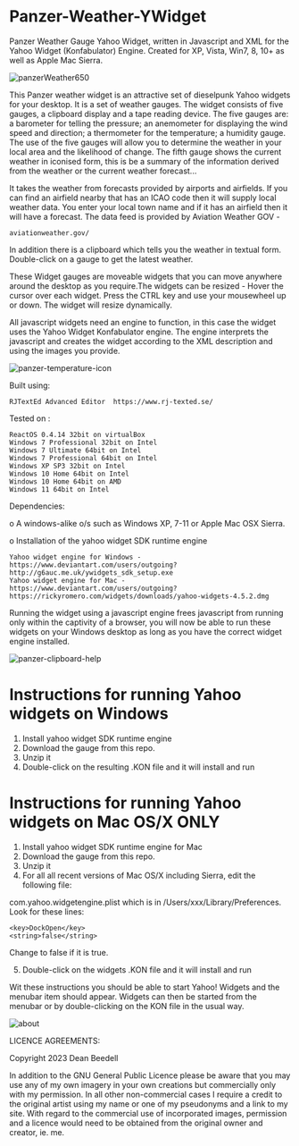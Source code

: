 # Panzer-Weather-YWidget
 
Panzer Weather Gauge Yahoo Widget, written in Javascript and XML for the Yahoo 
Widget (Konfabulator) Engine. Created for XP, Vista, Win7, 8, 10+ as well as  Apple Mac Sierra.

![panzerWeather650](https://github.com/yereverluvinunclebert/Panzer-Weather-Widget/assets/2788342/84cd3ab3-bdd3-4ea2-9889-f40f1e276894)

This Panzer weather widget is an attractive set of dieselpunk Yahoo widgets for 
your desktop. It is a set of weather gauges. The widget consists of five gauges, 
a clipboard display and a tape reading device. The five gauges are: a barometer for telling 
the pressure; an anemometer for displaying the wind speed and direction; a 
thermometer for the temperature; a humidity gauge. The use of the five gauges 
will allow you to determine the weather in your local area and the likelihood of 
change. The fifth gauge shows the current weather in iconised form, this is be a 
summary of the information derived from the weather or the current weather 
forecast...

It takes the weather from forecasts provided by airports and airfields. If you 
can find an airfield nearby that has an ICAO code then it will supply local 
weather data. You enter your local town name and if it has an airfield then it 
will have a forecast. The data feed is provided by Aviation Weather GOV - 

	aviationweather.gov/  

In addition there is a clipboard which tells you the weather in textual form.
Double-click on a gauge to get the latest weather. 
 
These Widget gauges are moveable widgets that you can move anywhere around the 
desktop as you require.The widgets can be resized - Hover the cursor over each 
widget. Press the CTRL key and use your mousewheel up or down. The widget will 
resize dynamically.

All javascript widgets need an engine to function, in this case the widget uses 
the Yahoo Widget Konfabulator engine. The engine interprets the javascript and 
creates the widget according to the XML description and using the images you 
provide. 

![panzer-temperature-icon](https://github.com/yereverluvinunclebert/Panzer-Weather-Widget/assets/2788342/9fb6faad-bf1a-42e9-bc64-3853e9ab42df)

Built using: 

	RJTextEd Advanced Editor  https://www.rj-texted.se/

Tested on :

	ReactOS 0.4.14 32bit on virtualBox    
	Windows 7 Professional 32bit on Intel    
	Windows 7 Ultimate 64bit on Intel    
	Windows 7 Professional 64bit on Intel    
	Windows XP SP3 32bit on Intel    
	Windows 10 Home 64bit on Intel    
	Windows 10 Home 64bit on AMD    
	Windows 11 64bit on Intel  
	
Dependencies:

o A windows-alike o/s such as Windows XP, 7-11 or Apple Mac OSX Sierra.    	

o Installation of the yahoo widget SDK runtime engine  

	Yahoo widget engine for Windows - https://www.deviantart.com/users/outgoing?http://g6auc.me.uk/ywidgets_sdk_setup.exe  
	Yahoo widget engine for Mac - https://www.deviantart.com/users/outgoing?https://rickyromero.com/widgets/downloads/yahoo-widgets-4.5.2.dmg

Running the widget using a javascript engine frees javascript from running only 
within the captivity of a browser, you will now be able to run these widgets on 
your Windows desktop as long as you have the correct widget engine installed.

![panzer-clipboard-help](https://github.com/yereverluvinunclebert/Panzer-Weather-Widget/assets/2788342/d60f0956-532f-45e1-9506-82594eb27b83)
 
Instructions for running Yahoo widgets on Windows
=================================================

1. Install yahoo widget SDK runtime engine
2. Download the gauge from this repo.
3. Unzip it
4. Double-click on the resulting .KON file and it will install and run

Instructions for running Yahoo widgets on Mac OS/X ONLY
========================================================

1. Install yahoo widget SDK runtime engine for Mac
2. Download the gauge from this repo.
3. Unzip it
4. For all all recent versions of Mac OS/X including Sierra, edit the following 
file:

com.yahoo.widgetengine.plist which is in /Users/xxx/Library/Preferences. Look 
for these lines: 
   
	<key>DockOpen</key>  
	<string>false</string>  

Change to false if it is true.

5. Double-click on the widgets .KON file and it will install and run

Wit these instructions you should be able to start Yahoo! Widgets and the 
menubar item should appear. Widgets can then be started from the menubar or by 
double-clicking on the KON file in the usual way.

![about](https://github.com/yereverluvinunclebert/Panzer-Weather-Widget/assets/2788342/0fc1e325-7a67-4eac-bc8f-fb6257086882)

LICENCE AGREEMENTS:

Copyright 2023 Dean Beedell

In addition to the GNU General Public Licence please be aware that you may use
any of my own imagery in your own creations but commercially only with my
permission. In all other non-commercial cases I require a credit to the
original artist using my name or one of my pseudonyms and a link to my site.
With regard to the commercial use of incorporated images, permission and a
licence would need to be obtained from the original owner and creator, ie. me.
